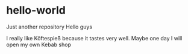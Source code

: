 # hello-world
Just another repository
Hello guys

I really like Köftespieß because it tastes very well.
Maybe one day I will open my own Kebab shop
